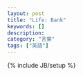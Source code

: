 ```yaml
---
layout: post
title: "Life: Bank"
keywords: []
description: 
category: "言葉"
tags: ["英語"]
---
```

{% include JB/setup %}

